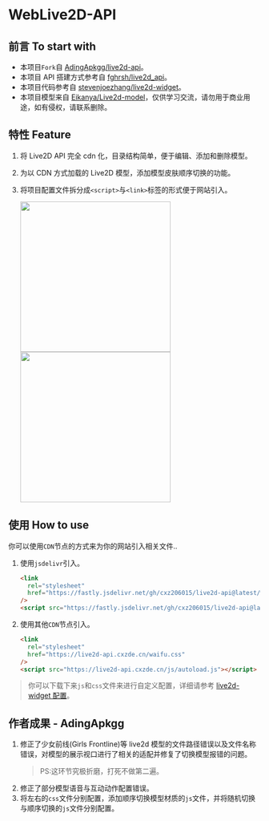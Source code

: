 # WebLive2D-API

## 前言 To start with

- 本项目`Fork`自 [AdingApkgg/live2d-api](https://github.com/AdingApkgg/live2d-api)。
- 本项目 API 搭建方式参考自 [fghrsh/live2d_api](https://github.com/fghrsh/live2d_api)。
- 本项目代码参考自 [stevenjoezhang/live2d-widget](https://github.com/stevenjoezhang/live2d-widget)。
- 本项目模型来自 [Eikanya/Live2d-model](https://github.com/Eikanya/Live2d-model)，仅供学习交流，请勿用于商业用途，如有侵权，请联系删除。

## 特性 Feature

1. 将 Live2D API 完全 cdn 化，目录结构简单，便于编辑、添加和删除模型。
2. 为以 CDN 方式加载的 Live2D 模型，添加模型皮肤顺序切换的功能。
3. 将项目配置文件拆分成`<script>`与`<link>`标签的形式便于网站引入。

   <img src="./img/01.webp" height="300px" ><img src="./img/02.webp" height="300px" >

## 使用 How to use

你可以使用`CDN`节点的方式来为你的网站引入相关文件..

1. 使用`jsdelivr`引入。

   ```html
   <link
     rel="stylesheet"
     href="https://fastly.jsdelivr.net/gh/cxz206015/live2d-api@latest/waifu.css"
   />
   <script src="https://fastly.jsdelivr.net/gh/cxz206015/live2d-api@latest/js/autoload.js"></script>
   ```

2. 使用其他`CDN`节点引入。

   ```html
   <link
     rel="stylesheet"
     href="https://live2d-api.cxzde.cn/waifu.css"
   />
   <script src="https://live2d-api.cxzde.cn/js/autoload.js"></script>
   ```

> 你可以下载下来`js`和`css`文件来进行自定义配置，详细请参考 [live2d-widget 配置](https://github.com/stevenjoezhang/live2d-widget#%E9%85%8D%E7%BD%AE-configuration)。

## 作者成果 - AdingApkgg

1. 修正了少女前线(Girls Frontline)等 live2d 模型的文件路径错误以及文件名称错误，对模型的展示视口进行了相关的适配并修复了切换模型报错的问题。
   > PS:这环节究极折磨，打死不做第二遍。
2. 修正了部分模型语音与互动动作配置错误。
3. 将左右的`css`文件分别配置，添加顺序切换模型材质的`js`文件，并将随机切换与顺序切换的`js`文件分别配置。
